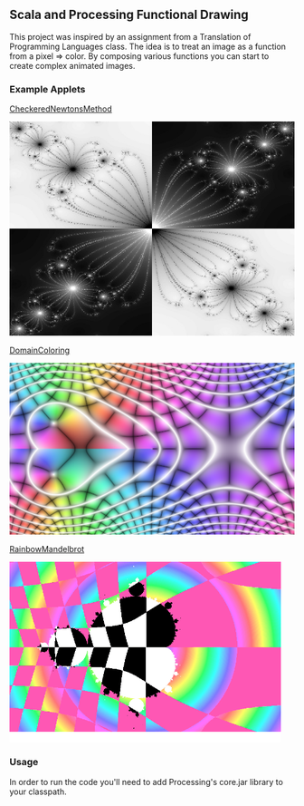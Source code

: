 ## Scala and Processing Functional Drawing

This project was inspired by an assignment from a Translation of Programming Languages class.
The idea is to treat an image as a function from a pixel => color. By composing various functions you
can start to create complex animated images.

### Example Applets
[CheckeredNewtonsMethod](https://github.com/alazareva/scala_processing/blob/master/src/main/scala/fun_vis/applets/CheckeredNewtonsMethod.scala)

![example2](https://github.com/alazareva/scala_processing/blob/master/images/0002-checkers.jpeg)


[DomainColoring](https://github.com/alazareva/scala_processing/blob/master/src/main/scala/fun_vis/applets/DomainColoring.scala)

![example3](https://github.com/alazareva/scala_processing/blob/master/images/domain-000006.png)


[RainbowMandelbrot](https://github.com/alazareva/scala_processing/blob/master/src/main/scala/fun_vis/applets/RainbowMandelbrot.scala)

![example1](https://github.com/alazareva/scala_processing/blob/master/images/small_rainbow_gif.gif)



### Usage
In order to run the code you'll need to add Processing's core.jar library to your classpath.
